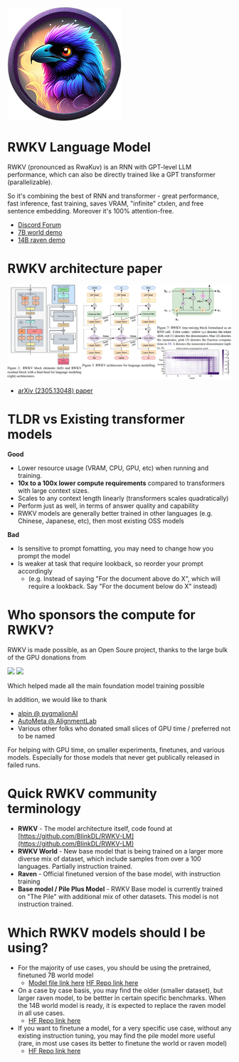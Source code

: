 ![RWKV raven avartar](./img/rwkv-avartar-256p.png)

# RWKV Language Model

RWKV (pronounced as RwaKuv) is an RNN with GPT-level LLM performance, which can also be directly trained like a GPT transformer (parallelizable).

So it's combining the best of RNN and transformer - great performance, fast inference, fast training, saves VRAM, "infinite" ctxlen, and free sentence embedding. Moreover it's 100% attention-free.

- [Discord Forum](https://discord.gg/bDSBUMeFpc)
- [7B world demo](https://huggingface.co/spaces/BlinkDL/Raven-RWKV-7B)
- [14B raven demo](https://huggingface.co/spaces/BlinkDL/ChatRWKV-gradio)

# RWKV architecture paper

[![RWKV paper cover](./img/RWKV-paper.png)](https://arxiv.org/abs/2305.13048)
- [arXiv (2305.13048) paper](https://arxiv.org/abs/2305.13048)

# TLDR vs Existing transformer models

**Good**
+ Lower resource usage (VRAM, CPU, GPU, etc) when running and training. 
+ **10x to a 100x lower compute requirements** compared to transformers with large context sizes.
+ Scales to any context length linearly (transformers scales quadratically)
+ Perform just as well, in terms of answer quality and capability
+ RWKV models are generally better trained in other languages (e.g. Chinese, Japanese, etc), then most existing OSS models

**Bad**
+ Is sensitive to prompt fomatting, you may need to change how you prompt the model
+ Is weaker at task that require lookback, so reorder your prompt accordingly
    + (e.g. Instead of saying "For the document above do X", which will require a lookback. Say "For the document below do X" instead)
 
# Who sponsors the compute for RWKV?

RWKV is made possible, as an Open Soure project, thanks to the large bulk of the GPU donations from

<div class="sponsor_logos">
    <a href="https://stability.ai/"><img src="https://wiki.rwkv.com/img/Stability-AI.jpg" width="200px"/></a>
    <a href="https://www.eleuther.ai/"><img src="https://wiki.rwkv.com/img/EleutherAI_logo.svg.png" width="200px"/></a>
</div>

Which helped made all the main foundation model training possible

In addition, we would like to thank
- [alpin @ pygmalionAI](https://pygmalion.ai/)
- [AutoMeta @ AlignmentLab](https://twitter.com/alignment_lab)
- Various other folks who donated small slices of GPU time / preferred not to be named

For helping with GPU time, on smaller experiments, finetunes, and various models. Especially for those models that never get publically released in failed runs.

# Quick RWKV community terminology

- **RWKV** - The model architecture itself, code found at [https://github.com/BlinkDL/RWKV-LM](https://github.com/BlinkDL/RWKV-LM)
- **RWKV World** - New base model that is being trained on a larger more diverse mix of dataset, which include samples from over a 100 languages. Partially instruction trained.
- **Raven** - Official finetuned version of the base model, with instruction training
- **Base model / Pile Plus Model** - RWKV Base model is currently trained on "The Pile" with additional mix of other datasets. This model is not instruction trained.

# Which RWKV models should I be using?

- For the majority of use cases, you should be using the pretrained, finetuned 7B world model
    - [Model file link here](https://huggingface.co/BlinkDL/rwkv-4-world/blob/main/RWKV-4-World-7B-v1-20230626-ctx4096.pth) [HF Repo link here](https://huggingface.co/BlinkDL/rwkv-4-world)
- On a case by case basis, you may find the older (smaller dataset), but larger raven model, to be bettter in certain specific benchmarks. When the 14B world model is ready, it is expected to replace the raven model in all use cases.
    - [HF Repo link here](https://huggingface.co/BlinkDL/rwkv-4-raven)
- If you want to finetune a model, for a very specific use case, without any existing instruction tuning, you may find the pile model more useful (rare, in most use cases its better to finetune the world or raven model)
    - [HF Repo link here](https://huggingface.co/BlinkDL/rwkv-4-pile-14b)
